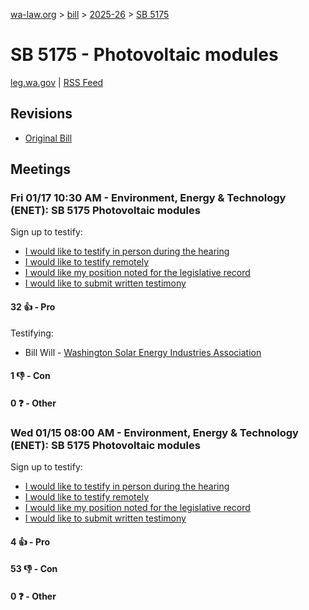[wa-law.org](/) > [bill](/bill/) > [2025-26](/bill/2025-26/) > [SB 5175](/bill/2025-26/sb/5175/)

# SB 5175 - Photovoltaic modules
[leg.wa.gov](https://app.leg.wa.gov/billsummary?BillNumber=5175&Year=2025&Initiative=false) | [RSS Feed](./rss.xml)

## Revisions
* [Original Bill](1/)

## Meetings
### Fri 01/17 10:30 AM - Environment, Energy & Technology (ENET): SB 5175 Photovoltaic modules
Sign up to testify:
* [I would like to testify in person during the hearing](https://app.leg.wa.gov/csi/Testifier/Add?chamber=House&mId=32354&aId=161597&caId=24720&tId=1)
* [I would like to testify remotely](https://app.leg.wa.gov/csi/Testifier/Add?chamber=House&mId=32354&aId=161597&caId=24720&tId=2)
* [I would like my position noted for the legislative record](https://app.leg.wa.gov/csi/Testifier/Add?chamber=House&mId=32354&aId=161597&caId=24720&tId=3)
* [I would like to submit written testimony](https://app.leg.wa.gov/csi/Testifier/Add?chamber=House&mId=32354&aId=161597&caId=24720&tId=4)

#### 32 👍 - Pro
Testifying:
* Bill Will - [Washington Solar Energy Industries Association](/org/washington_solar_energy_industries_association/)

#### 1 👎 - Con

#### 0 ❓ - Other

### Wed 01/15 08:00 AM - Environment, Energy & Technology (ENET): SB 5175 Photovoltaic modules
Sign up to testify:
* [I would like to testify in person during the hearing](https://app.leg.wa.gov/csi/Testifier/Add?chamber=House&mId=32353&aId=161383&caId=24694&tId=1)
* [I would like to testify remotely](https://app.leg.wa.gov/csi/Testifier/Add?chamber=House&mId=32353&aId=161383&caId=24694&tId=2)
* [I would like my position noted for the legislative record](https://app.leg.wa.gov/csi/Testifier/Add?chamber=House&mId=32353&aId=161383&caId=24694&tId=3)
* [I would like to submit written testimony](https://app.leg.wa.gov/csi/Testifier/Add?chamber=House&mId=32353&aId=161383&caId=24694&tId=4)

#### 4 👍 - Pro

#### 53 👎 - Con

#### 0 ❓ - Other
